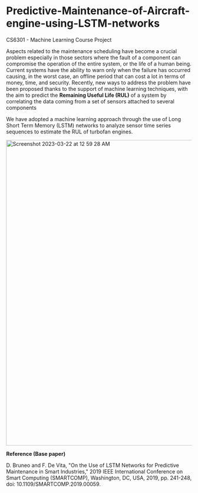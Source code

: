 # Predictive-Maintenance-of-Aircraft-engine-using-LSTM-networks
CS6301 - Machine Learning Course Project

Aspects related to the maintenance scheduling have become a crucial problem especially in those sectors where the fault of a component can compromise the operation of the entire system, or the life of a human being. Current systems have the ability to warn only when the failure has occurred causing, in the worst case, an offline period that can cost a lot in terms of money, time, and security. Recently, new ways to address the problem have been proposed thanks to the support of machine learning techniques, with the aim to predict the **Remaining Useful Life (RUL)** of a system by correlating the data coming from a set of sensors attached to several components

We have adopted a machine learning approach through the use of Long Short Term Memory (LSTM) networks to analyze sensor time series sequences to estimate the RUL of turbofan engines.

<img width="828" alt="Screenshot 2023-03-22 at 12 59 28 AM" src="https://user-images.githubusercontent.com/69707961/226720183-4dd9f610-7277-4fe8-ada8-deb9be623748.png">

**Reference (Base paper)**

D. Bruneo and F. De Vita, "On the Use of LSTM Networks for Predictive Maintenance in Smart Industries," 2019 IEEE International Conference on Smart Computing (SMARTCOMP), Washington, DC, USA, 2019, pp. 241-248, doi: 10.1109/SMARTCOMP.2019.00059.
